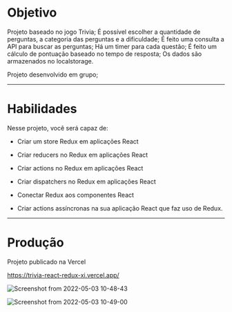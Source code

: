 # Objetivo
Projeto baseado no jogo Trivia;
É possível escolher a quantidade de perguntas, a categoria das perguntas e a dificuldade;
É feito uma consulta a API para buscar as perguntas;
Há um timer para cada questão;
É feito um cálculo de pontuação baseado no tempo de resposta;
Os dados são armazenados no localstorage.

Projeto desenvolvido em grupo;

---
# Habilidades

Nesse projeto, você será capaz de:

  - Criar um store Redux em aplicações React

  - Criar reducers no Redux em aplicações React

  - Criar actions no Redux em aplicações React

  - Criar dispatchers no Redux em aplicações React

  - Conectar Redux aos componentes React

  - Criar actions assíncronas na sua aplicação React que faz uso de Redux.

---

# Produção

Projeto publicado na Vercel

https://trivia-react-redux-xi.vercel.app/

![Screenshot from 2022-05-03 10-48-43](https://user-images.githubusercontent.com/42441349/166479824-9664325e-631a-4fcd-bf04-6ac3bb658b8c.png)

![Screenshot from 2022-05-03 10-49-00](https://user-images.githubusercontent.com/42441349/166479852-42810cd9-f485-41c3-b447-a7ec20d55db1.png)






